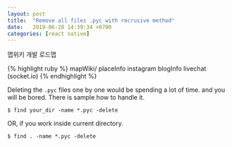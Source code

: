 ```yaml
---
layout: post
title:  "Remove all files .pyc with recrusive method"
date:   2019-06-28 14:39:34 +0700
categories: [react native]
---
```


맵위키 개발 로드맵 

{% highlight ruby %}
mapWiki/
           placeInfo
           instagram
           blogInfo
           livechat (socket.io)
{% endhighlight %}

Deleting the `.pyc` files one by one would be spending a lot of time. and you will be bored. There is sample how to handle it.

```
$ find your_dir -name *.pyc -delete
```

OR, if you work inside current directory.

```
$ find . -name *.pyc -delete
```
